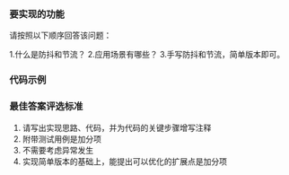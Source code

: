 <!-- {name: 'config', type: 'diy'} -->
### 要实现的功能

<!--
  说明：
    描述要实现的方法，对功能的描述尽可能详尽
  比如：
    对于异步请求ajaxN，其中N代表请求的执行时间，如ajax1代表请求1秒后返回。实现一个串行请求队列serial函数，接收包含异步请求的数组，按顺序依次执行。
 -->

请按照以下顺序回答该问题：

1.什么是防抖和节流？
2.应用场景有哪些？
3.手写防抖和节流，简单版本即可。

### 代码示例

<!--
  说明：
    用代码演示方法执行后的效果，请给出多个用例，方便答题者清楚明白题意
  比如：
    ```js
      const ajaxArr: Ajax[] = [ajax1, ajax2, ajax4];
      function serial(ajaxArr: Ajax[]) {
        // 实现...
      }

      serial(ajaxArr)
      // 1秒后ajax1请求完毕
      // 再过2秒，ajax2请求完毕
      // 再过4秒，ajax4请求完毕
    ```
 -->

### 最佳答案评选标准

 <!--
  说明：
    划定评选最佳答案的标准，规范答题的质量
  比如：
    1. 请写出实现思路、代码，并为代码的关键步骤增写注释
    2. 附带测试用例是加分项
    3. 不需要考虑异常发生
    4. 不过度设计，代码简洁优雅是加分项
 -->

1. 请写出实现思路、代码，并为代码的关键步骤增写注释
2. 附带测试用例是加分项
3. 不需要考虑异常发生
4. 实现简单版本的基础上，能提出可以优化的扩展点是加分项